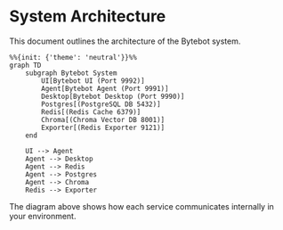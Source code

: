 # System Architecture

This document outlines the architecture of the Bytebot system.

```mermaid
%%{init: {'theme': 'neutral'}}%%
graph TD
    subgraph Bytebot System
        UI[Bytebot UI (Port 9992)]
        Agent[Bytebot Agent (Port 9991)]
        Desktop[Bytebot Desktop (Port 9990)]
        Postgres[(PostgreSQL DB 5432)]
        Redis[(Redis Cache 6379)]
        Chroma[(Chroma Vector DB 8001)]
        Exporter[(Redis Exporter 9121)]
    end

    UI --> Agent
    Agent --> Desktop
    Agent --> Redis
    Agent --> Postgres
    Agent --> Chroma
    Redis --> Exporter
```

The diagram above shows how each service communicates internally in your environment.
